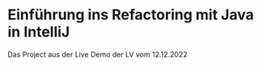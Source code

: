 # Einführung ins Refactoring mit Java in IntelliJ

Das Project aus der Live Demo der LV vom 12.12.2022
